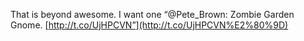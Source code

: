 <!--
id: 5443434178
link: http://kevinisom.info/post/5443434178/that-is-beyond-awesome-i-want-one-pete-brown
slug: that-is-beyond-awesome-i-want-one-pete-brown
date: Fri May 13 2011 21:27:03 GMT+1200 (NZST)
raw: {"blog_name":"kevinisom","id":5443434178,"post_url":"http://kevinisom.info/post/5443434178/that-is-beyond-awesome-i-want-one-pete-brown","slug":"that-is-beyond-awesome-i-want-one-pete-brown","type":"text","date":"2011-05-13 09:27:03 GMT","timestamp":1305278823,"state":"published","format":"html","reblog_key":"SITzUNA2","tags":[],"short_url":"http://tmblr.co/Zw68Yy54T3R2","highlighted":[],"feed_item":"http://twitter.com/kev_nz/statuses/68892415800516608","from_feed_id":"650289","note_count":0,"title":null,"body":"<p>That is beyond awesome. I want one “@Pete_Brown: Zombie Garden Gnome. <a href=\"http://t.co/UjHPCVN%E2%80%9D\" target=\"_blank\">http://t.co/UjHPCVN”</a></p>"}
publish: 2011-05-013
tags: 
title: null
-->


That is beyond awesome. I want one “@Pete\_Brown: Zombie Garden Gnome.
[http://t.co/UjHPCVN”](http://t.co/UjHPCVN%E2%80%9D)


